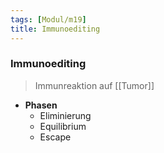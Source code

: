 ```yaml
---
tags: [Modul/m19]
title: Immunoediting
---
```

### Immunoediting
> Immunreaktion auf [[Tumor]]
- **Phasen**
	- Eliminierung
	- Equilibrium
	- Escape